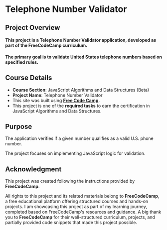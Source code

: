 # **Telephone Number Validator**

## **Project Overview**

#### This project is a **Telephone Number Validator application**, developed as part of the FreeCodeCamp curriculum. 
#### The primary goal is to validate United States telephone numbers based on specified rules.

## **Course Details**

+ **Course Section**: JavaScript Algorithms and Data Structures (Beta)
+ **Project Name**: Telephone Number Validator
+ This site was built using **[Free Code Camp](https://www.freecodecamp.org/).**
+ This project is one of the **required tasks** to earn the certification in JavaScript Algorithms and Data Structures.

## **Purpose**
The application verifies if a given number qualifies as a valid U.S. phone number.

The project focuses on implementing JavaScript logic for validation.

## **Acknowledgment**
This project was created following the instructions provided by **FreeCodeCamp**.

All rights to this project and its related materials belong to **FreeCodeCamp**, a free educational platform offering structured courses and hands-on projects.
I am showcasing this project as part of my learning journey, completed based on FreeCodeCamp's resources and guidance.
A big thank you to **FreeCodeCamp** for their well-structured curriculum, projects, and partially provided code snippets that made this project possible.

